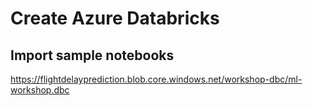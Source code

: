 # Create Azure Databricks

## Import sample notebooks

https://flightdelayprediction.blob.core.windows.net/workshop-dbc/ml-workshop.dbc

